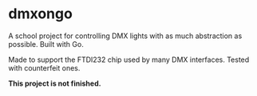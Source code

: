 # dmxongo
A school project for controlling DMX lights with as much abstraction as possible. Built with Go.

Made to support the FTDI232 chip used by many DMX interfaces. Tested with counterfeit ones.

**This project is not finished.**